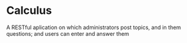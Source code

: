 # Calculus
A RESTful aplication on which administrators post topics, and in them questions; and users can enter and answer them
